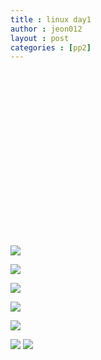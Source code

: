 ```yaml
---
title : linux day1
author : jeon012
layout : post
categories : [pp2]
---
```

<p><img src="스크린샷 2018-08-18 오후 11.23.00.png" alt=""></p>
<p><img src="스크린샷 2018-08-18 오후 11.27.10.png" alt=""></p>
<p><img src="스크린샷 2018-08-18 오후 11.27.29.png" alt=""></p>
<p><img src="스크린샷 2018-08-18 오후 11.34.55.png" alt=""></p>
<p><img src="스크린샷 2018-08-18 오후 11.35.25.png" alt=""></p>
<p><img src="스크린샷 2018-08-18 오후 11.35.43.png" alt=""></p>
<p><img src="스크린샷 2018-08-18 오후 11.36.03.png" alt=""></p>
<p><img src="스크린샷 2018-08-18 오후 11.36.20.png" alt=""></p>
<p><img src="스크린샷 2018-08-18 오후 11.36.37.png" alt=""></p>
<p><img src="스크린샷 2018-08-18 오후 11.39.02.png" alt=""></p>
<p><img src="스크린샷 2018-08-18 오후 11.39.19.png" alt=""></p>
<p><img src="스크린샷 2018-08-18 오후 11.39.40.png" alt=""></p>
<p><img src="스크린샷 2018-08-18 오후 11.39.52.png" alt=""></p>
<p><img src="스크린샷 2018-08-18 오후 11.40.05.png" alt=""></p>
<p><img src="스크린샷 2018-08-18 오후 11.40.15.png" alt=""></p>
<p><img src="스크린샷 2018-08-18 오후 11.40.29.png" alt=""></p>
<p><img src="스크린샷 2018-08-18 오후 11.47.47.png" alt=""></p>
<p><img src="스크린샷 2018-08-18 오후 11.48.11.png" alt=""></p>
<p><img src="스크린샷 2018-08-18 오후 11.48.30.png" alt=""></p>
<p><img src="스크린샷 2018-08-18 오후 11.48.48.png" alt=""></p>
<p><img src="스크린샷 2018-08-18 오후 11.49.06.png"></p>
<p><img src="스크린샷 2018-08-18 오후 11.49.19.png"></p>
<p><img src="스크린샷 2018-08-18 오후 11.49.33.png"></p>
<p><img src="스크린샷 2018-08-18 오후 11.49.50.png"></p>
<p><img src="스크린샷 2018-08-18 오후 11.50.09.png"></p>
<img src="스크린샷 2018-08-18 오후 11.50.21.png">
<img src="스크린샷 2018-08-18 오후 11.50.32.png">
